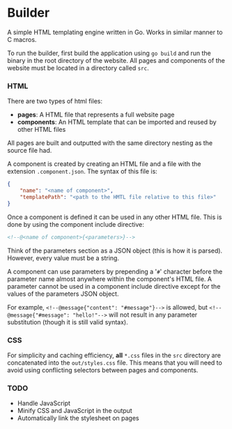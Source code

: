 Builder
=======
A simple HTML templating engine written in Go. Works in similar manner to C macros. 

To run the builder, first build the application using `go build` and run the binary in the root directory of the website. All pages and components of the website must be located in a directory called `src`.

### HTML
There are two types of html files:

- **pages**: A HTML file that represents a full website page
- **components**: An HTML template that can be imported and reused by other HTML files

All pages are built and outputted with the same directory nesting as the source file had.

A component is created by creating an HTML file and a file with the extension `.component.json`. The syntax of this file is:

```json
{
    "name": "<name of component>",
    "templatePath": "<path to the HMTL file relative to this file>"
}
```

Once a component is defined it can be used in any other HTML file. This is done by using the component include directive:

```html
<!--@<name of component>{<parameters>}-->
```

Think of the parameters section as a JSON object (this is how it is parsed). However, every value must be a string.

A component can use parameters by prepending a '`#`' character before the parameter name almost anywhere within the component's HTML file. A parameter cannot be used in a component include directive except for the values of the parameters JSON object.

For example, `<!--@message{"content": "#message"}-->` is allowed, but `<!--@message{"#message": "hello!"-->` will not result in any parameter substitution (though it is still valid syntax).

### CSS
For simplicity and caching efficiency, **all** `*.css` files in the `src` directory are concatenated into the `out/styles.css` file. This means that you will need to avoid using conflicting selectors between pages and components.

### TODO
- Handle JavaScript
- Minify CSS and JavaScript in the output
- Automatically link the stylesheet on pages